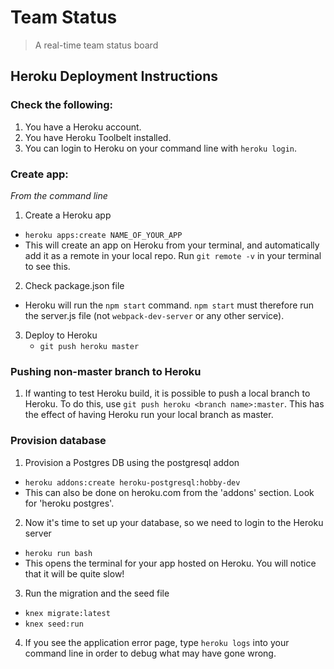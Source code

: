 # Team Status

> A real-time team status board

## Heroku Deployment Instructions

### Check the following:

1. You have a Heroku account.
2. You have Heroku Toolbelt installed.
3. You can login to Heroku on your command line with `heroku login`.

### Create app:

*From the command line*

1. Create a Heroku app
  - `heroku apps:create NAME_OF_YOUR_APP`
  - This will create an app on Heroku from your terminal, and automatically add it as a remote in your local repo. Run `git remote -v` in your terminal to see this.


2. Check package.json file
  - Heroku will run the `npm start` command. `npm start` must therefore run the server.js file (not `webpack-dev-server` or any other service).


3. Deploy to Heroku
    - `git push heroku master`

### Pushing non-master branch to Heroku

1. If wanting to test Heroku build, it is possible to push a local branch to Heroku. To do this, use `git push heroku <branch name>:master`. This has the effect of having Heroku run your local branch as master. 

### Provision database

1. Provision a Postgres DB using the postgresql addon
  - `heroku addons:create heroku-postgresql:hobby-dev`
  - This can also be done on heroku.com from the 'addons' section. Look for 'heroku postgres'.

2. Now it's time to set up your database, so we need to login to the Heroku server
  - `heroku run bash`
  - This opens the terminal for your app hosted on Heroku. You will notice that it will be quite slow!

3. Run the migration and the seed file
  - `knex migrate:latest`
  - `knex seed:run`

4. If you see the application error page, type `heroku logs` into your command line in order to debug what may have gone wrong.

